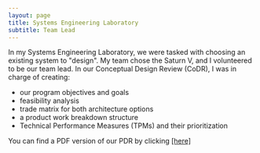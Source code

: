 ```yaml
---
layout: page
title: Systems Engineering Laboratory
subtitle: Team Lead
---
```


In my Systems Engineering Laboratory, we were tasked with choosing an existing system to "design". My team chose the Saturn V, and I volunteered to be our team lead. In our Conceptual Design Review (CoDR), I was in charge of creating: 
- our program objectives and goals
- feasibility analysis
- trade matrix for both architecture options
- a product work breakdown structure
- Technical Performance Measures (TPMs) and their prioritization

You can find a PDF version of our PDR by clicking [[here]](SystemsPDR.pdf)


